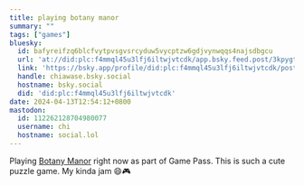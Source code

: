 ```yaml
---
title: playing botany manor
summary: ""
tags: ["games"]
bluesky:
  id: bafyreifzq6blcfvytpvsgvsrcyduw5vycptzw6gdjvynwqqs4najsdbgcu
  url: 'at://did:plc:f4mmql45u3lfj6iltwjvtcdk/app.bsky.feed.post/3kpygtotwa52n'
  link: 'https://bsky.app/profile/did:plc:f4mmql45u3lfj6iltwjvtcdk/post/3kpygtotwa52n'
  handle: chiawase.bsky.social
  hostname: bsky.social
  did: 'did:plc:f4mmql45u3lfj6iltwjvtcdk'
date: 2024-04-13T12:54:12+0800
mastodon:
  id: 112262128704980077
  username: chi
  hostname: social.lol
---
```


Playing [Botany Manor](https://www.microsoft.com/store/productId/9PLP9LSKB6WV) right now as part of Game Pass. This is such a cute puzzle game. My kinda jam 😄🎮
